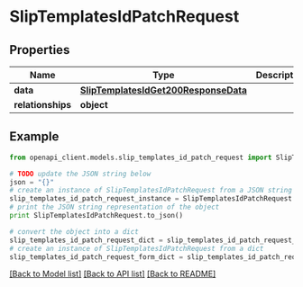 # SlipTemplatesIdPatchRequest


## Properties
Name | Type | Description | Notes
------------ | ------------- | ------------- | -------------
**data** | [**SlipTemplatesIdGet200ResponseData**](SlipTemplatesIdGet200ResponseData.md) |  | [optional] 
**relationships** | **object** |  | [optional] 

## Example

```python
from openapi_client.models.slip_templates_id_patch_request import SlipTemplatesIdPatchRequest

# TODO update the JSON string below
json = "{}"
# create an instance of SlipTemplatesIdPatchRequest from a JSON string
slip_templates_id_patch_request_instance = SlipTemplatesIdPatchRequest.from_json(json)
# print the JSON string representation of the object
print SlipTemplatesIdPatchRequest.to_json()

# convert the object into a dict
slip_templates_id_patch_request_dict = slip_templates_id_patch_request_instance.to_dict()
# create an instance of SlipTemplatesIdPatchRequest from a dict
slip_templates_id_patch_request_form_dict = slip_templates_id_patch_request.from_dict(slip_templates_id_patch_request_dict)
```
[[Back to Model list]](../README.md#documentation-for-models) [[Back to API list]](../README.md#documentation-for-api-endpoints) [[Back to README]](../README.md)


